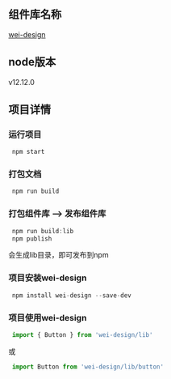 ## 组件库名称
[wei-design](http://47.108.142.67:9000/wei-design)

## node版本
v12.12.0

## 项目详情
### 运行项目
```js
 npm start
```
### 打包文档
```js
 npm run build
```
### 打包组件库 --> 发布组件库
```js
 npm run build:lib
 npm publish
```
会生成lib目录，即可发布到npm

### 项目安装wei-design
```js
 npm install wei-design --save-dev
```
### 项目使用wei-design
```js
 import { Button } from 'wei-design/lib'
```
或
```js
 import Button from 'wei-design/lib/button'
```
